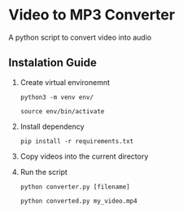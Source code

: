 # Video to MP3 Converter

A python script to convert video into audio

## Instalation Guide

1. Create virtual environemnt

    `python3 -m venv env/`

    `source env/bin/activate`

3. Install dependency

    `pip install -r requirements.txt`

4. Copy videos into the current directory

5. Run the script

    `python converter.py [filename]`

    `python converted.py my_video.mp4`
